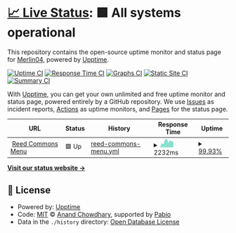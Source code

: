 # [📈 Live Status](https://Merlin04.github.io/menu-upptime): <!--live status--> **🟩 All systems operational**

This repository contains the open-source uptime monitor and status page for [Merlin04](https://Merlin04.github.io/menu-upptime), powered by [Upptime](https://github.com/upptime/upptime).

[![Uptime CI](https://github.com/Merlin04/menu-upptime/workflows/Uptime%20CI/badge.svg)](https://github.com/Merlin04/menu-upptime/actions?query=workflow%3A%22Uptime+CI%22)
[![Response Time CI](https://github.com/Merlin04/menu-upptime/workflows/Response%20Time%20CI/badge.svg)](https://github.com/Merlin04/menu-upptime/actions?query=workflow%3A%22Response+Time+CI%22)
[![Graphs CI](https://github.com/Merlin04/menu-upptime/workflows/Graphs%20CI/badge.svg)](https://github.com/Merlin04/menu-upptime/actions?query=workflow%3A%22Graphs+CI%22)
[![Static Site CI](https://github.com/Merlin04/menu-upptime/workflows/Static%20Site%20CI/badge.svg)](https://github.com/Merlin04/menu-upptime/actions?query=workflow%3A%22Static+Site+CI%22)
[![Summary CI](https://github.com/Merlin04/menu-upptime/workflows/Summary%20CI/badge.svg)](https://github.com/Merlin04/menu-upptime/actions?query=workflow%3A%22Summary+CI%22)

With [Upptime](https://upptime.js.org), you can get your own unlimited and free uptime monitor and status page, powered entirely by a GitHub repository. We use [Issues](https://github.com/Merlin04/menu-upptime/issues) as incident reports, [Actions](https://github.com/Merlin04/menu-upptime/actions) as uptime monitors, and [Pages](https://Merlin04.github.io/menu-upptime) for the status page.

<!--start: status pages-->
<!-- This summary is generated by Upptime (https://github.com/upptime/upptime) -->
<!-- Do not edit this manually, your changes will be overwritten -->
<!-- prettier-ignore -->
| URL | Status | History | Response Time | Uptime |
| --- | ------ | ------- | ------------- | ------ |
| <img alt="" src="https://icons.duckduckgo.com/ip3/menu.enby.land.ico" height="13"> [Reed Commons Menu](https://menu.enby.land) | 🟩 Up | [reed-commons-menu.yml](https://github.com/Merlin04/menu-upptime/commits/HEAD/history/reed-commons-menu.yml) | <details><summary><img alt="Response time graph" src="./graphs/reed-commons-menu/response-time-week.png" height="20"> 2232ms</summary><br><a href="https://Merlin04.github.io/menu-upptime/history/reed-commons-menu"><img alt="Response time 604" src="https://img.shields.io/endpoint?url=https%3A%2F%2Fraw.githubusercontent.com%2FMerlin04%2Fmenu-upptime%2FHEAD%2Fapi%2Freed-commons-menu%2Fresponse-time.json"></a><br><a href="https://Merlin04.github.io/menu-upptime/history/reed-commons-menu"><img alt="24-hour response time 4893" src="https://img.shields.io/endpoint?url=https%3A%2F%2Fraw.githubusercontent.com%2FMerlin04%2Fmenu-upptime%2FHEAD%2Fapi%2Freed-commons-menu%2Fresponse-time-day.json"></a><br><a href="https://Merlin04.github.io/menu-upptime/history/reed-commons-menu"><img alt="7-day response time 2232" src="https://img.shields.io/endpoint?url=https%3A%2F%2Fraw.githubusercontent.com%2FMerlin04%2Fmenu-upptime%2FHEAD%2Fapi%2Freed-commons-menu%2Fresponse-time-week.json"></a><br><a href="https://Merlin04.github.io/menu-upptime/history/reed-commons-menu"><img alt="30-day response time 957" src="https://img.shields.io/endpoint?url=https%3A%2F%2Fraw.githubusercontent.com%2FMerlin04%2Fmenu-upptime%2FHEAD%2Fapi%2Freed-commons-menu%2Fresponse-time-month.json"></a><br><a href="https://Merlin04.github.io/menu-upptime/history/reed-commons-menu"><img alt="1-year response time 604" src="https://img.shields.io/endpoint?url=https%3A%2F%2Fraw.githubusercontent.com%2FMerlin04%2Fmenu-upptime%2FHEAD%2Fapi%2Freed-commons-menu%2Fresponse-time-year.json"></a></details> | <details><summary><a href="https://Merlin04.github.io/menu-upptime/history/reed-commons-menu">99.93%</a></summary><a href="https://Merlin04.github.io/menu-upptime/history/reed-commons-menu"><img alt="All-time uptime 99.52%" src="https://img.shields.io/endpoint?url=https%3A%2F%2Fraw.githubusercontent.com%2FMerlin04%2Fmenu-upptime%2FHEAD%2Fapi%2Freed-commons-menu%2Fuptime.json"></a><br><a href="https://Merlin04.github.io/menu-upptime/history/reed-commons-menu"><img alt="24-hour uptime 99.50%" src="https://img.shields.io/endpoint?url=https%3A%2F%2Fraw.githubusercontent.com%2FMerlin04%2Fmenu-upptime%2FHEAD%2Fapi%2Freed-commons-menu%2Fuptime-day.json"></a><br><a href="https://Merlin04.github.io/menu-upptime/history/reed-commons-menu"><img alt="7-day uptime 99.93%" src="https://img.shields.io/endpoint?url=https%3A%2F%2Fraw.githubusercontent.com%2FMerlin04%2Fmenu-upptime%2FHEAD%2Fapi%2Freed-commons-menu%2Fuptime-week.json"></a><br><a href="https://Merlin04.github.io/menu-upptime/history/reed-commons-menu"><img alt="30-day uptime 99.98%" src="https://img.shields.io/endpoint?url=https%3A%2F%2Fraw.githubusercontent.com%2FMerlin04%2Fmenu-upptime%2FHEAD%2Fapi%2Freed-commons-menu%2Fuptime-month.json"></a><br><a href="https://Merlin04.github.io/menu-upptime/history/reed-commons-menu"><img alt="1-year uptime 99.52%" src="https://img.shields.io/endpoint?url=https%3A%2F%2Fraw.githubusercontent.com%2FMerlin04%2Fmenu-upptime%2FHEAD%2Fapi%2Freed-commons-menu%2Fuptime-year.json"></a></details>

<!--end: status pages-->

[**Visit our status website →**](https://Merlin04.github.io/menu-upptime)

## 📄 License

- Powered by: [Upptime](https://github.com/upptime/upptime)
- Code: [MIT](./LICENSE) © [Anand Chowdhary](https://anandchowdhary.com), supported by [Pabio](https://pabio.com)
- Data in the `./history` directory: [Open Database License](https://opendatacommons.org/licenses/odbl/1-0/)
